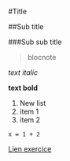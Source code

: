 #Title

##Sub title

###Sub sub title

>blocnote

*text italic*

**text bold**

1. New list
  1. item 1
  2. item 2

```
x = 1 + 2
```


[Lien exercice](https://gist.github.com/skelz0r/80a41c9ef24b16879c3a#file-ionic-base-md)
